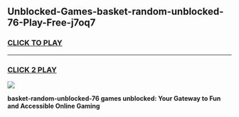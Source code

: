 
## Unblocked-Games-basket-random-unblocked-76-Play-Free-j7oq7
<h3>
<a href="https://premium76.site?title=basket-random-unblocked-76&ref=18A">CLICK TO PLAY</a></h3>
<hr>

<h3>
<a href="https://premium76.site?title=basket-random-unblocked-76&ref=18A">CLICK 2 PLAY</a>
  
</h3>

<a href="https://premium76.site?title=basket-random-unblocked-76&ref=18A"><img src="https://clearcache.store/games.png"></a>


**basket-random-unblocked-76 games unblocked: Your Gateway to Fun and Accessible Online Gaming**
